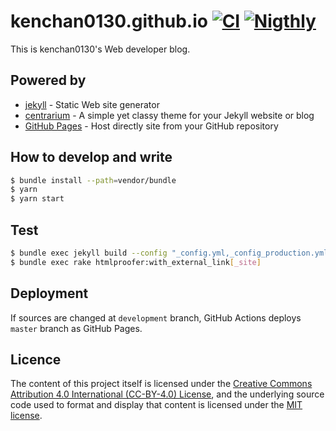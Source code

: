 # kenchan0130.github.io [![CI](https://github.com/kenchan0130/kenchan0130.github.io/workflows/CI/badge.svg)](https://github.com/kenchan0130/kenchan0130.github.io/actions?query=workflow%3ACI) [![Nigthly](https://github.com/kenchan0130/kenchan0130.github.io/workflows/Nigthly/badge.svg)](https://github.com/kenchan0130/kenchan0130.github.io/actions?query=workflow%3ANigthly)

This is kenchan0130's Web developer blog.

## Powered by

- [jekyll](https://jekyllrb.com/) - Static Web site generator
- [centrarium](https://github.com/bencentra/centrarium) - A simple yet classy theme for your Jekyll website or blog
- [GitHub Pages](https://pages.github.com/) - Host directly site from your GitHub repository

## How to develop and write

```sh
$ bundle install --path=vendor/bundle
$ yarn
$ yarn start
```

## Test

```sh
$ bundle exec jekyll build --config "_config.yml,_config_production.yml"
$ bundle exec rake htmlproofer:with_external_link[_site]
```

## Deployment

If sources are changed at `development` branch, GitHub Actions deploys `master` branch as GitHub Pages.

## Licence

The content of this project itself is licensed under the [Creative Commons Attribution 4.0 International (CC-BY-4.0) License](https://creativecommons.org/licenses/by/4.0/), and the underlying source code used to format and display that content is licensed under the [MIT license](LICENSE.md).
